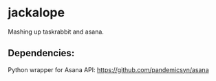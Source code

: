jackalope
=========

Mashing up taskrabbit and asana.

Dependencies:
---------
Python wrapper for Asana API: https://github.com/pandemicsyn/asana
